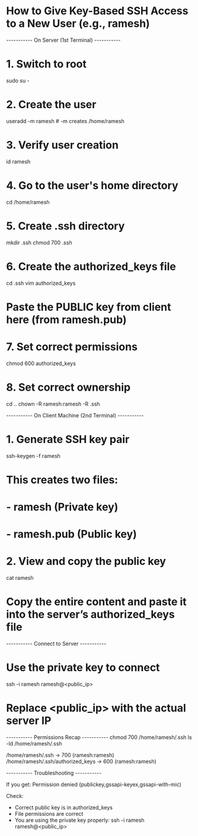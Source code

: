 How to Give Key-Based SSH Access to a New User (e.g., ramesh)
=============================================================

----------- On Server (1st Terminal) -----------

# 1. Switch to root
sudo su -

# 2. Create the user
useradd -m ramesh     # -m creates /home/ramesh

# 3. Verify user creation
id ramesh

# 4. Go to the user's home directory
cd /home/ramesh

# 5. Create .ssh directory
mkdir .ssh
chmod 700 .ssh

# 6. Create the authorized_keys file
cd .ssh
vim authorized_keys

# Paste the PUBLIC key from client here (from ramesh.pub)

# 7. Set correct permissions
chmod 600 authorized_keys

# 8. Set correct ownership
cd ..
chown -R ramesh:ramesh -R .ssh


----------- On Client Machine (2nd Terminal) -----------

# 1. Generate SSH key pair
ssh-keygen -f ramesh

# This creates two files:
# - ramesh       (Private key)
# - ramesh.pub   (Public key)

# 2. View and copy the public key
cat ramesh

# Copy the entire content and paste it into the server’s authorized_keys file


----------- Connect to Server -----------

# Use the private key to connect
ssh -i ramesh ramesh@<public_ip>

# Replace <public_ip> with the actual server IP


----------- Permissions Recap -----------
chmod 700 /home/ramesh/.ssh
ls -ld /home/ramesh/.ssh

/home/ramesh/.ssh             -> 700 (ramesh:ramesh)
/home/ramesh/.ssh/authorized_keys -> 600 (ramesh:ramesh)


----------- Troubleshooting -----------

If you get:
Permission denied (publickey,gssapi-keyex,gssapi-with-mic)

Check:
- Correct public key is in authorized_keys
- File permissions are correct
- You are using the private key properly:
  ssh -i ramesh ramesh@<public_ip>

